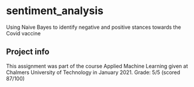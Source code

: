 # sentiment_analysis

Using Naive Bayes to identify negative and positive stances towards the Covid vaccine

## Project info
This assignment was part of the course Applied Machine Learning given at Chalmers University of Technology in January 2021.
Grade: 5/5 (scored 87/100)
